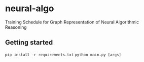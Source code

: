 # neural-algo
Training Schedule for Graph Representation of Neural Algorithmic Reasoning

## Getting started
```pip install -r requirements.txt```
```python main.py [args]```